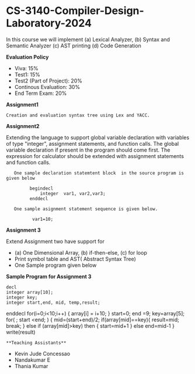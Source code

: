 # CS-3140-Compiler-Design-Laboratory-2024

In this course we will implement  (a) Lexical Analyzer, (b) Syntax and Semantic Analyzer (c) AST printing (d) Code Generation

**Evaluation Policy**
 - Viva: 15%
 - Test1: 15%
 - Test2 (Part of Project): 20%
 - Continous Evaluation: 30%
 - End Term Exam: 20%



**Assignment1**
   
    Creation and evaluation syntax tree using Lex and YACC. 

**Assignment2**

Extending the language to support global variable declaration with variables of type "integer", assignment statements, and function calls. 
      The global variable declaration if present in the program should come first.
      The expression for calculator should be extended with assignment statements and function calls.
       
       One sample declaration statemtent block  in the source program is given below
       
             begindecl 
                 integer  var1, var2,var3;
             enddecl

       One sample asignment statement sequence is given below.
              
              var1=10;

  **Assignment 3**
  
   Extend Assignment two have  support for 
  - (a) One Dimensional Array, (b) if-then-else, (c) for loop
  - Print symbol table and AST( Abstract Syntax Tree)
  - One Sample program given below


**Sample Program for Assignment 3**


    decl
	integer array[10];
	integer key;
	integer start,end, mid, temp,result;
   enddecl
   for(i=0;i<10;i++) {
	array[i] = i+10;
   }
   start=0;
   end =9;
   key=array[5];
   for( ; start <end; ) {
         mid=(start+end)/2;
         if(array[mid]==key){
              result=mid;
              break;
         }
         else if (array[mid]>key) then {
                      start=mid+1
        }
        else    end=mid-1
       }
	write(result)

 
    **Teaching Assistants**
   
   - Kevin Jude Concessao
   - Nandakumar E
   - Thania Kumar
        
